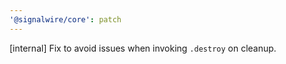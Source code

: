 ```yaml
---
'@signalwire/core': patch
---
```


[internal] Fix to avoid issues when invoking `.destroy` on cleanup.
